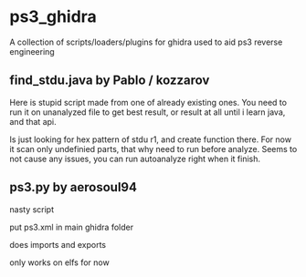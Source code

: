 # ps3_ghidra
A collection of scripts/loaders/plugins for ghidra used to aid ps3 reverse engineering

## find_stdu.java by Pablo / kozzarov

Here is stupid script made from one of already existing ones. You need to run it on unanalyzed file to get best result, or result at all until i learn java, and that api. 

Is just looking for hex pattern of      stdu        r1, and create function there. For now it scan only undefinied parts, that why need to run before analyze. Seems to not cause any issues, you can run autoanalyze right when it finish.

## ps3.py by aerosoul94
nasty script

put ps3.xml in main ghidra folder

does imports and exports

only works on elfs for now
